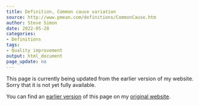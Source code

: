 ```yaml
---
title: Definition, Common cause variation
source: http://www.pmean.com/definitions/CommonCause.htm
author: Steve Simon
date: 2022-05-28
categories:
- Definitions
tags:
- Quality improvement
output: html_document
page_update: no
---
```


This page is currently being updated from the earlier version of my website. Sorry that it is not yet fully available.

<!---More--->


You can find an [earlier version][sim1] of this page on my [original website][sim2].

[sim1]: http://www.pmean.com/definitions/CommonCause.htm
[sim2]: http://www.pmean.com/original_site.html
